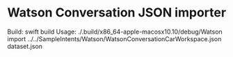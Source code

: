 # Watson Conversation JSON importer

Build: swift build
Usage: ./.build/x86_64-apple-macosx10.10/debug/Watson import ../../SampleIntents/Watson/WatsonConversationCarWorkspace.json dataset.json

